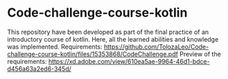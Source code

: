 # Code-challenge-course-kotlin
This repository have been developed as part of the final practice of an introductory course of kotlin. Here, all the learned abilities and knowledge was implemented.
Requirements: https://github.com/TolozaLeo/Code-challenge-course-kotlin/files/15353868/CodeChallenge.pdf
Preview of the requirements: https://xd.adobe.com/view/610ea5ae-9964-46d1-bdce-d456a63a2ed6-345d/
